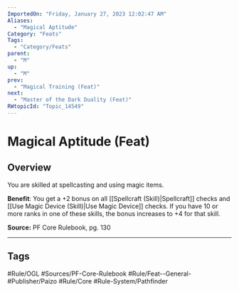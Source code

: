 ```yaml
---
ImportedOn: "Friday, January 27, 2023 12:02:47 AM"
Aliases:
  - "Magical Aptitude"
Category: "Feats"
Tags:
  - "Category/Feats"
parent:
  - "M"
up:
  - "M"
prev:
  - "Magical Training (Feat)"
next:
  - "Master of the Dark Duality (Feat)"
RWtopicId: "Topic_14549"
---
```

# Magical Aptitude (Feat)
## Overview
You are skilled at spellcasting and using magic items.

**Benefit**: You get a +2 bonus on all [[Spellcraft (Skill)|Spellcraft]] checks and [[Use Magic Device (Skill)|Use Magic Device]] checks. If you have 10 or more ranks in one of these skills, the bonus increases to +4 for that skill.

**Source:** PF Core Rulebook, pg. 130


---
## Tags
#Rule/OGL #Sources/PF-Core-Rulebook #Rule/Feat--General- #Publisher/Paizo #Rule/Core #Rule-System/Pathfinder

